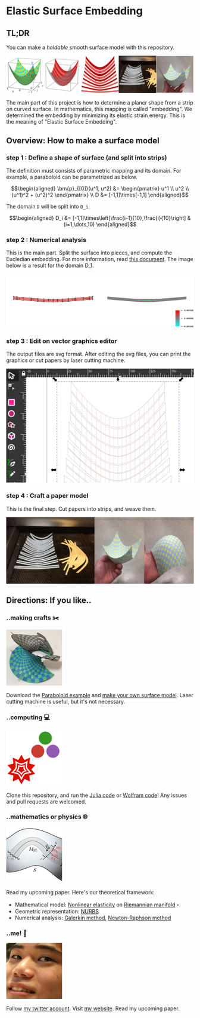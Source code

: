# Elastic Surface Embedding

## TL;DR
You can make a *holdable* smooth surface model with this repository.

![](img/overview.png)

The main part of this project is how to determine a planer shape from a strip on curved surface.
In mathematics, this mapping is called "embedding".
We determined the embedding by minimizing its elastic strain energy.
This is the meaning of "Elastic Surface Embedding".

## Overview: How to make a surface model
### step 1 : Define a shape of surface (and split into strips)
The definition must consists of parametric mapping and its domain.
For example, a paraboloid can be parametrized as below.

```math
\begin{aligned}
\bm{p}_{[0]}(u^1, u^2)
&= \begin{pmatrix}
u^1 \\
u^2 \\
(u^1)^2 + (u^2)^2
\end{pmatrix} \\
D
&= [-1,1]\times[-1,1]
\end{aligned}
```

The domain ``D`` will be split into ``D_i``.

```math
\begin{aligned}
D_i
&= [-1,1]\times\left[\frac{i-1}{10},\frac{i}{10}\right] & (i=1,\dots,10)
\end{aligned}
```

### step 2 : Numerical analysis
This is the main part.
Split the surface into pieces, and compute the Eucledian embedding.
For more information, read [this document](/Julia).
The image below is a result for the domain D_1.

![](img/NurbsStrain.png)

### step 3 : Edit on vector graphics editor
The output files are svg format.
After editing the svg files, you can print the graphics or cut papers by laser cutting machine.

![](img/inkscape.png)

### step 4 : Craft a paper model
This is the final step.
Cut papers into strips, and weave them.

![](img/assembling.png)


## Directions: If you like..
### ..making crafts ✂️
![](img/craft_thumbnail.png)

Download the [Paraboloid example](/Example/Paraboloid.pdf) and [make your own surface model](Craft).
Laser cutting machine is useful, but it's not necessary.

### ..computing 💻
![](img/juliawolfram_thumbnail.png)

Clone this repository, and run the [Julia code](/Julia) or [Wolfram code](/Wolfram)!
Any issues and pull requests are welcomed.

### ..mathematics or physics 🌐
![](img/math_thumbnail.png)

Read my upcoming paper. Here's our theoretical framework:
* Mathematical model: [Nonlinear elasticity](https://www.sciencedirect.com/topics/engineering/geometric-nonlinearity) on [Riemannian manifold](https://en.m.wikipedia.org/wiki/Riemannian_manifold)・
* Geometric representation: [NURBS](https://en.wikipedia.org/wiki/Non-uniform_rational_B-spline)
* Numerical analysis: [Galerkin method](https://en.wikipedia.org/wiki/Galerkin_method), [Newton-Raphson method](https://en.wikipedia.org/wiki/Newton%27s_method)

### ..me! 🐢
![](img/me_thumbnail.jpg)

Follow [my twitter account](https://twitter.com/Hyrodium).
Visit [my website](https://hyrodium.github.io/).
Read my upcoming paper.
